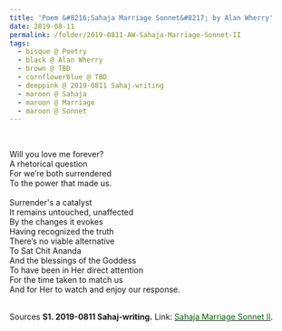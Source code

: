 ```yaml
---
title: 'Poem &#8216;Sahaja Marriage Sonnet&#8217; by Alan Wherry'
date: 2019-08-11
permalink: /folder/2019-0811-AW-Sahaja-Marriage-Sonnet-II
tags:
  - bisque @ Poetry
  - black @ Alan Wherry
  - brown @ TBD
  - cornflowerblue @ TBD
  - deeppink @ 2019-0811 Sahaj-writing
  - maroon @ Sahaja 
  - maroon @ Marriage
  - maroon @ Sonnet    
---
```


<br>

<p>
Will you love me forever?<br>
A rhetorical question<br>
For we’re both surrendered<br>
To the power that made us.<br>
<br>
Surrender's a catalyst<br>
It remains untouched, unaffected<br>
By the changes it evokes<br>
Having recognized the truth<br>
There’s no viable alternative<br>
To Sat Chit Ananda<br>
And the blessings of the Goddess<br>
To have been in Her direct attention<br>
For the time taken to match us<br>
And for Her to watch and enjoy our response.<br>
</p>

<br>

<wave-list>
<list-title color="DarkSeaGreen" width="40">Sources</list-title>
  <list-item color="BlanchedAlmond"  width="285"><b> S1. 2019-0811 Sahaj-writing.</b> Link: <a href="https://richpay.wixsite.com/sahaj-writing/forum/writings/two-sahaja-marriage-sonnets"><font color="DarkGreen">Sahaja Marriage Sonnet II</font></a>.</list-item>
</wave-list>